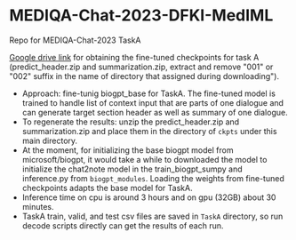 # MEDIQA-Chat-2023-DFKI-MedIML
Repo for MEDIQA-Chat-2023 TaskA

[Google drive link](https://drive.google.com/drive/folders/1soKGJLSmqZAvXK1fNTYJpS2U1xaKRANd?usp=sharing) for obtaining the fine-tuned checkpoints for task A (predict_header.zip and summarization.zip, extract and remove "001" or "002" suffix in the name of directory that assigned during downloading").
  - Approach: fine-tunig biogpt_base for TaskA. The fine-tuned model is trained to handle list of context input that are parts of one dialogue and can generate target section header as well as summary of one dialogue.
  - To regenerate the results: unzip the predict_header.zip and summarization.zip and place them in the directory of `ckpts` under this main directory. 
  - At the moment, for initializing the base biogpt model from microsoft/biogpt, it would take a while to downloaded the model to initialize the chat2note model in the train_biogpt_sumpy and inference.py from `biogpt_modules`. Loading the weights from fine-tuned checkpoints adapts the base model for TaskA.
  - Inference time on cpu is around 3 hours and on gpu (32GB) about 30 minutes. 
  - TaskA train, valid, and test csv files are saved in `TaskA` directory, so run decode scripts directly can get the results of each run. 

